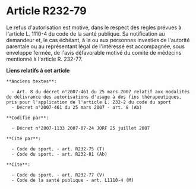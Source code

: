 # Article R232-79

Le refus d'autorisation est motivé, dans le respect des règles prévues à l'article L. 1110-4 du code de la santé publique. Sa
notification au demandeur et, le cas échéant, à la ou aux personnes investies de l'autorité parentale ou au représentant
légal de l'intéressé est accompagnée, sous enveloppe fermée, de l'avis défavorable motivé du comité de médecins mentionné à
l'article R. 232-77.

**Liens relatifs à cet article**

	**Anciens textes**:

	  - Art. 8 du décret n°2007-461 du 25 mars 2007 relatif aux modalités de délivrance des autorisations d'usage à des fins thérapeutiques, pris pour l'application de l'article L. 232-2 du code du sport
	  - Décret n°2007-461 du 25 mars 2007 - art. 8 (Ab)

	**Codifié par**:

	  - Décret n°2007-1133 2007-07-24 JORF 25 juillet 2007

	**Cité par**:

	  - Code du sport. - art. R232-75 (T)
	  - Code du sport. - art. R232-81 (Ab)

	**Cite**:

	  - Code du sport. - art. R232-77 (V)
	  - Code de la santé publique - art. L1110-4 (M)

